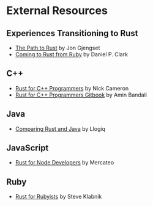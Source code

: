 # External Resources

## Experiences Transitioning to Rust

- [The Path to Rust](https://thesquareplanet.com/blog/the-path-to-rust/)
  by Jon Gjengset
- [Coming to Rust from Ruby](https://blog.codeship.com/coming-rust-ruby/) by Daniel P. Clark

## C++
- [Rust for C++ Programmers](https://github.com/nrc/r4cppp) by Nick Cameron
- [Rust for C++ Programmers Gitbook](https://github.com/aminb/rust-for-c) by Amin Bandali

## Java
- [Comparing Rust and
  Java](https://llogiq.github.io/2016/02/28/java-rust.html) by Llogiq

## JavaScript
- [Rust for Node
  Developers](https://github.com/Mercateo/rust-for-node-developers) by
  Mercateo

## Ruby
- [Rust for Rubyists](https://github.com/steveklabnik/rust_for_rubyists)
  by Steve Klabnik
